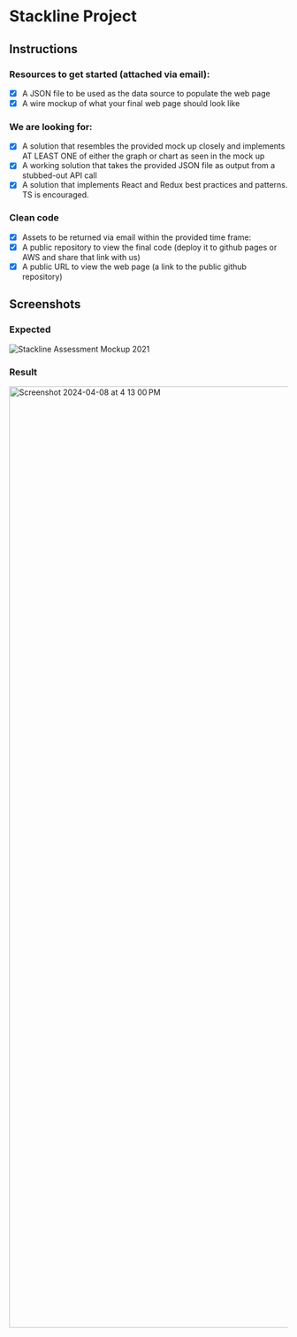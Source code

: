 # Stackline Project

## Instructions

### Resources to get started (attached via email):

- [x] A JSON file to be used as the data source to populate the web page
- [x] A wire mockup of what your final web page should look like

### We are looking for:

- [x] A solution that resembles the provided mock up closely and implements AT LEAST ONE of either the graph or chart as seen in the mock up
- [x] A working solution that takes the provided JSON file as output from a stubbed-out API call
- [x] A solution that implements React and Redux best practices and patterns. TS is encouraged.

### Clean code

- [x] Assets to be returned via email within the provided time frame:
- [x] A public repository to view the final code (deploy it to github pages or AWS and share that link with us)
- [x] A public URL to view the web page (a link to the public github repository)

## Screenshots

### Expected

![Stackline Assessment Mockup 2021](https://github.com/aakash-01-1996/project/assets/129121618/436c6f12-0aac-4966-8a12-b1f9b6b7af05)

### Result

<img width="1701" alt="Screenshot 2024-04-08 at 4 13 00 PM" src="https://github.com/aakash-01-1996/project/assets/129121618/31425792-57de-4f1d-973c-6848d20ff66e">
